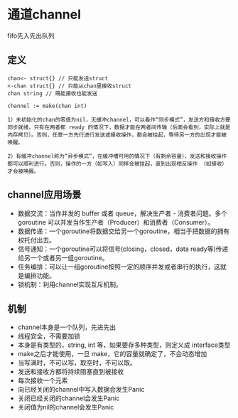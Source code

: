 # 通道channel

fifo先入先出队列

##  定义
```
chan<- struct{} // 只能发送struct
<-chan struct{} // 只能从chan里接收struct
chan string // 既能接收也能发送 

channel := make(chan int)

1）未初始化的chan的零值为nil，无缓冲channel，可以看作“同步模式”，发送方和接收方要同步就绪，只有在两者都 ready 的情况下，数据才能在两者间传输（后面会看到，实际上就是内存拷贝）。否则，任意一方先行进行发送或接收操作，都会被挂起，等待另一方的出现才能被唤醒。

2）有缓冲channel称为“异步模式”，在缓冲槽可用的情况下（有剩余容量），发送和接收操作都可以顺利进行。否则，操作的一方（如写入）同样会被挂起，直到出现相反操作 （如接收）才会被唤醒。

```

## channel应用场景
* 数据交流：当作并发的 buffer 或者 queue，解决生产者 - 消费者问题。多个 goroutine 可以并发当作生产者（Producer）和消费者（Consumer）。
* 数据传递：一个goroutine将数据交给另一个goroutine，相当于把数据的拥有权托付出去。
* 信号通知：一个goroutine可以将信号(closing，closed，data ready等)传递给另一个或者另一组goroutine。
* 任务编排：可以让一组goroutine按照一定的顺序并发或者串行的执行，这就是编排功能。
* 锁机制：利用channel实现互斥机制。

## 机制
* channel本身是一个队列，先进先出
* 线程安全，不需要加锁
* 本身是有类型的，string, int 等，如果要存多种类型，则定义成 interface类型
* make之后才能使用，一旦 make，它的容量就确定了，不会动态增加
* 当写满时，不可以写，取空时，不可以取。
* 发送和接收方都将持续阻塞直到被接收
* 每次接收一个元素
* 向已经关闭的channel中写入数据会发生Panic
* 关闭已经关闭的channel会发生Panic
* 关闭值为nil的channel会发生Panic